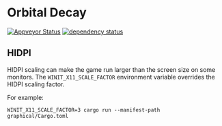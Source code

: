 # Orbital Decay

[![Appveyor Status](https://ci.appveyor.com/api/projects/status/gitlab/stevebob/orbital-decay?branch=master&svg=true)](https://ci.appveyor.com/project/stevebob/orbital-decay)
[![dependency status](https://deps.rs/repo/gitlab/stevebob/orbital-decay/status.svg)](https://deps.rs/repo/gitlab/stevebob/orbital-decay)

## HIDPI

HIDPI scaling can make the game run larger than the screen size on some monitors.
The `WINIT_X11_SCALE_FACTOR` environment variable overrides the HIDPI scaling factor.

For example:
```
WINIT_X11_SCALE_FACTOR=3 cargo run --manifest-path graphical/Cargo.toml
```
